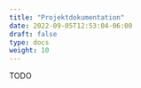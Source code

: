 ```yaml
---
title: "Projektdokumentation"
date: 2022-09-05T12:53:04-06:00
draft: false
type: docs
weight: 10
---
```


TODO